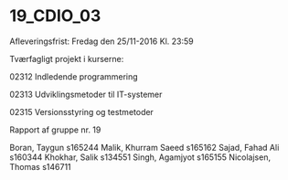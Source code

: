 # 19_CDIO_03

Afleveringsfrist: Fredag den 25/11-2016 Kl. 23:59

Tværfagligt projekt i kurserne:

02312 Indledende programmering

02313 Udviklingsmetoder til IT-systemer

02315 Versionsstyring og testmetoder


Rapport af gruppe nr. 19

Boran, Taygun s165244
Malik, Khurram Saeed s165162 
Sajad, Fahad Ali s160344
Khokhar, Salik s134551 
Singh, Agamjyot s165155
Nicolajsen, Thomas s146711


 



 

 

 
